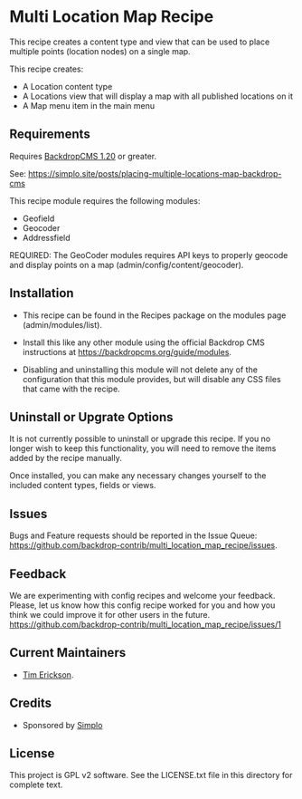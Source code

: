 Multi Location Map Recipe
======================

This recipe creates a content type and view that can be used to place 
multiple points (location nodes) on a single map.

This recipe creates:

* A Location content type
* A Locations view that will display a map with all published locations on it
* A Map menu item in the main menu

Requirements
------------

Requires [BackdropCMS 1.20](https://github.com/backdrop/backdrop/releases/tag/1.20.0) or greater.

See: https://simplo.site/posts/placing-multiple-locations-map-backdrop-cms 

This recipe module requires the following modules:

* Geofield
* Geocoder
* Addressfield

REQUIRED: The GeoCoder modules requires API keys to properly geocode
and display points on a map (admin/config/content/geocoder). 

Installation
------------

- This recipe can be found in the Recipes package on the modules 
  page (admin/modules/list).

- Install this like any other module using the official Backdrop CMS 
  instructions at https://backdropcms.org/guide/modules.

- Disabling and uninstalling this module will not delete any of the 
  configuration that this module provides, but will disable any CSS
  files that came with the recipe.

Uninstall or Upgrate Options
----------------------------

It is not currently possible to uninstall or upgrade this recipe.
If you no longer wish to keep this functionality, you will need 
to remove the items added by the recipe manually.

Once installed, you can make any necessary changes yourself to
the included content types, fields or views.


Issues
------

Bugs and Feature requests should be reported in the Issue Queue:
https://github.com/backdrop-contrib/multi_location_map_recipe/issues.

Feedback
--------

We are experimenting with config recipes and welcome your feedback. Please,
let us know how this config recipe worked for you and how you think we 
could improve it for other users in the future. 
https://github.com/backdrop-contrib/multi_location_map_recipe/issues/1

Current Maintainers
-------------------

- [Tim Erickson](https://github.com/stpaultim).

Credits
-------

- Sponsored by [Simplo](https://www.simplo.site)

License
-------

This project is GPL v2 software. 
See the LICENSE.txt file in this directory for complete text.


